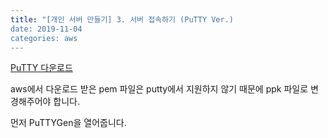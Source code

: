 ```yaml
---
title: "[개인 서버 만들기] 3. 서버 접속하기 (PuTTY Ver.)
date: 2019-11-04
categories: aws
---
```


[PuTTY 다운로드](https://putty.ko.softonic.com/)

aws에서 다운로드 받은 pem 파일은 putty에서 지원하지 않기 때문에 ppk 파일로 변경해주어야 합니다.

먼저 PuTTYGen을 열어줍니다.

